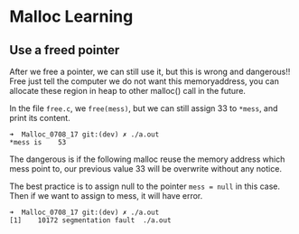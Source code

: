 # Malloc Learning

## Use a freed pointer
After we free a pointer, we can still use it, but this is wrong and dangerous!! Free just tell the computer we do not want this memoryaddress, you can allocate these region in heap to other malloc() call in the future.

In the file `free.c`, we `free(mess)`, but we can still assign 33 to `*mess`, and print its content.

```
➜  Malloc_0708_17 git:(dev) ✗ ./a.out
*mess is 	53
```

The dangerous is if the following malloc reuse the memory address which mess point to, our previous value 33 will be overwrite without any notice.

The best practice is to assign null to the pointer `mess = null` in this case. Then if we want to assign to mess, it will have error.

```
➜  Malloc_0708_17 git:(dev) ✗ ./a.out
[1]    10172 segmentation fault  ./a.out
```